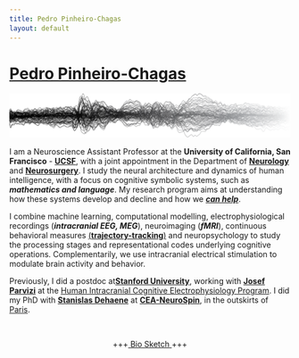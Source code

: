 ```yaml
---
title: Pedro Pinheiro-Chagas
layout: default
---
```


<h1><a href="brain_pedro.html" class="ext" target="_blank">Pedro Pinheiro-Chagas</a></h1>

<img src="/figures/figwebsite2.png" class = "container" alt="Pedro">

I am a Neuroscience Assistant Professor at the **University of California, San Francisco** - [**UCSF**](https://ucsf.edu/), with a joint appointment in the Department of [**Neurology**](https://memory.ucsf.edu/) and [**Neurosurgery**](https://neurosurgery.ucsf.edu/). I study the neural architecture and dynamics of human intelligence, with a focus on cognitive symbolic systems, such as ***mathematics and language***. My research program aims at understanding how these systems develop and decline and how we [***can help***](https://mathcognition.ucsf.edu). 

I combine machine learning, computational modelling, electrophysiological recordings (***intracranial EEG, MEG***), neuroimaging (***fMRI***), continuous behavioral measures <a href="https://trajtracker.wixsite.com/trajtracker" class="ext" target="_blank">(<b>trajectory-tracking</b>)</a> and neuropsychology to study the processing stages and representational codes underlying cognitive operations. Complementarily, we use intracranial electrical stimulation to modulate brain activity and behavior.

<p>Previously, I did a postdoc at<a href="https://museum.stanford.edu/exhibitions/rodin-shock-modern-body" class="ext" target="_blank"><b>Stanford University</b></a>, working with <a href="https://scholar.google.com/citations?user=t4XXQ7AAAAAJ&hl=en" class="ext" target="_blank"><b>Josef Parvizi</b></a> at the <a href="http://med.stanford.edu/parvizi-lab/projects.html" class="ext" target="_blank"> Human Intracranial Cognitive Electrophysiology Program</a>. 
I did my PhD with <a href="https://scholar.google.com/citations?user=2Dd5uoIAAAAJ" class="ext" target="_blank"><b>Stanislas Dehaene</b></a> at 
<a href="http://www.unicog.org/site_2016/" class="ext" target="_blank"><b>CEA-NeuroSpin</b></a>, in the outskirts of 
<a href="https://www.patrickroger.com/" class="ext" target="_blank">Paris</a>.</p>

<br/><center>+++<a class="paper" title="Download full CV" href="/cv/pinheiro-chagas_nih_biosketch.pdf"> Bio 	Sketch </a>+++</center>
